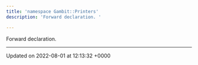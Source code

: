 ```yaml
---
title: 'namespace Gambit::Printers'
description: 'Forward declaration. '

---
```







Forward declaration. 






-------------------------------

Updated on 2022-08-01 at 12:13:32 +0000